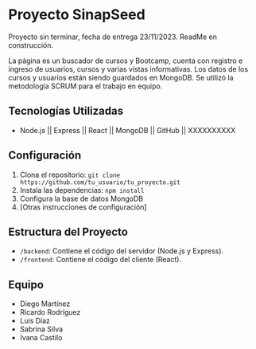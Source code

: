 # Proyecto SinapSeed
Proyecto sin terminar, fecha de entrega 23/11/2023.
ReadMe en construcción.

La página es un buscador de cursos y Bootcamp, cuenta con registro e ingreso de usuarios, cursos y varias vistas informativas. Los datos de los cursos y usuarios están 
siendo guardados en MongoDB.
Se utilizó la metodología SCRUM para el trabajo en equipo.

## Tecnologías Utilizadas

- Node.js || Express || React || MongoDB || GitHub || XXXXXXXXXX

## Configuración

1. Clona el repositorio: `git clone https://github.com/tu_usuario/tu_proyecto.git`
2. Instala las dependencias: `npm install`
3. Configura la base de datos MongoDB
4. [Otras instrucciones de configuración]

## Estructura del Proyecto

- `/backend`: Contiene el código del servidor (Node.js y Express).
- `/frontend`: Contiene el código del cliente (React).

## Equipo

- Diego Martínez
- Ricardo Rodríguez
- Luis Díaz
- Sabrina Silva
- Ivana Castilo
